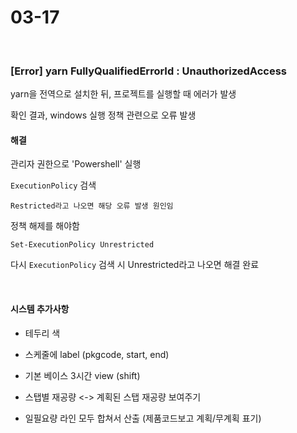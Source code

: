 # 03-17

<br>

### [Error] yarn FullyQualifiedErrorId : UnauthorizedAccess

yarn을 전역으로 설치한 뒤, 프로젝트를 실행할 때 에러가 발생

확인 결과, windows 실행 정책 관련으로 오류 발생

#### 해결

관리자 권한으로 'Powershell' 실행

`ExecutionPolicy` 검색

```
Restricted라고 나오면 해당 오류 발생 원인임
```

정책 해제를 해야함

`Set-ExecutionPolicy Unrestricted`

다시 `ExecutionPolicy` 검색 시 Unrestricted라고 나오면 해결 완료

<br>

#### 시스템 추가사항

- 테두리 색

- 스케줄에 label (pkgcode, start, end)
- 기본 베이스 3시간 view (shift)
- 스탭별 재공량 <-> 계획된 스탭 재공량 보여주기
- 일필요량 라인 모두 합쳐서 산출 (제품코드보고 계획/무계획 표기)
